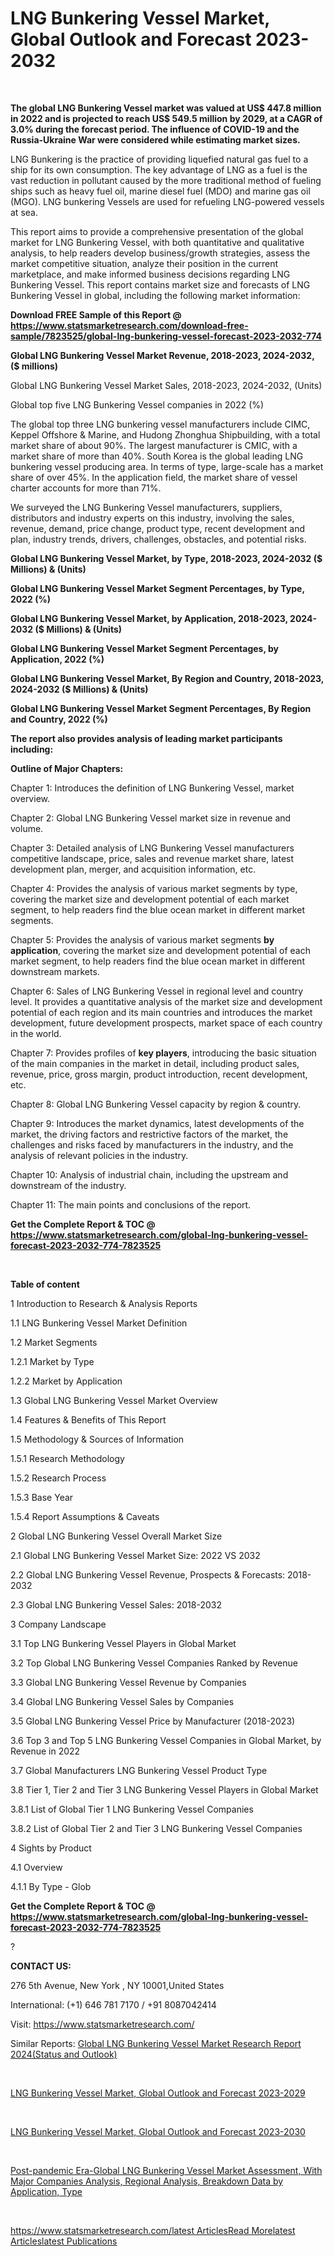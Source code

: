 <h1>LNG Bunkering Vessel Market, Global Outlook and Forecast 2023-2032</h1><br/><p><strong>The global LNG Bunkering Vessel market was valued at US$ 447.8 million in 2022 and is projected to reach US$ 549.5 million by 2029, at a <strong>CAGR</strong> of 3.0% during the forecast period. The influence of COVID-19 and the Russia-Ukraine War were considered while estimating market sizes.</strong></p>
 
 
 
 <p>LNG Bunkering is the practice of providing liquefied natural gas fuel to a ship for its own consumption. The key advantage of LNG as a fuel is the vast reduction in pollutant caused by the more traditional method of fueling ships such as heavy fuel oil, marine diesel fuel (MDO) and marine gas oil (MGO). LNG bunkering Vessels are used for refueling LNG-powered vessels at sea.</p>
 
 
 
 <p>This report aims to provide a comprehensive presentation of the global market for LNG Bunkering Vessel, with both quantitative and qualitative analysis, to help readers develop business/growth strategies, assess the market competitive situation, analyze their position in the current marketplace, and make informed business decisions regarding LNG Bunkering Vessel. This report contains market size and forecasts of LNG Bunkering Vessel in global, including the following market information:</p>
 
 
 
 <p><strong>Download FREE Sample of this Report @ <a href="https://www.statsmarketresearch.com/download-free-sample/7823525/global-lng-bunkering-vessel-forecast-2023-2032-774">https://www.statsmarketresearch.com/download-free-sample/7823525/global-lng-bunkering-vessel-forecast-2023-2032-774</a></strong></p>
 
 
 
 <p><strong>Global LNG Bunkering Vessel Market Revenue, 2018-2023, 2024-2032, ($ millions)</strong></p>
 
 
 
 <p>Global LNG Bunkering Vessel Market Sales, 2018-2023, 2024-2032, (Units)</p>
 
 
 
 <p>Global top five LNG Bunkering Vessel companies in 2022 (%)</p>
 
 
 
 <p>The global top three LNG bunkering vessel manufacturers include CIMC, Keppel Offshore & Marine, and Hudong Zhonghua Shipbuilding, with a total market share of about 90%. The largest manufacturer is CMIC, with a market share of more than 40%. South Korea is the global leading LNG bunkering vessel producing area. In terms of type, large-scale has a market share of over 45%. In the application field, the market share of vessel charter accounts for more than 71%.</p>
 
 
 
 <p>We surveyed the LNG Bunkering Vessel manufacturers, suppliers, distributors and industry experts on this industry, involving the sales, revenue, demand, price change, product type, recent development and plan, industry trends, drivers, challenges, obstacles, and potential risks.</p>
 
 
 
 <p><strong>Global LNG Bunkering Vessel Market, by Type, 2018-2023, 2024-2032 ($ Millions) & (Units)</strong></p>
 
 
 
 <p><strong>Global LNG Bunkering Vessel Market Segment Percentages, by Type, 2022 (%)</strong></p>
 
 
 
 <p><strong>Global LNG Bunkering Vessel Market, <strong>by Application</strong>, 2018-2023, 2024-2032 ($ Millions) & (Units)</strong></p>
 
 
 
 <p><strong>Global LNG Bunkering Vessel Market Segment Percentages, <strong>by Application</strong>, 2022 (%)</strong></p>
 
 
 
 <p><strong>Global LNG Bunkering Vessel Market, By Region and Country, 2018-2023, 2024-2032 ($ Millions) & (Units)</strong></p>
 
 
 
 <p><strong>Global LNG Bunkering Vessel Market Segment Percentages, By Region and Country, 2022 (%)</strong></p>
 
 
 
 <p><strong>The report also provides analysis of leading market participants including:</strong></p>
 
 
 
 <p><strong>Outline of Major Chapters:</strong></p>
 
 
 
 <p>Chapter 1: Introduces the definition of LNG Bunkering Vessel, market overview.</p>
 
 
 
 <p>Chapter 2: Global LNG Bunkering Vessel market size in revenue and volume.</p>
 
 
 
 <p>Chapter 3: Detailed analysis of LNG Bunkering Vessel manufacturers competitive landscape, price, sales and revenue market share, latest development plan, merger, and acquisition information, etc.</p>
 
 
 
 <p>Chapter 4: Provides the analysis of various market segments by type, covering the market size and development potential of each market segment, to help readers find the blue ocean market in different market segments.</p>
 
 
 
 <p>Chapter 5: Provides the analysis of various market segments <strong>by application</strong>, covering the market size and development potential of each market segment, to help readers find the blue ocean market in different downstream markets.</p>
 
 
 
 <p>Chapter 6: Sales of LNG Bunkering Vessel in regional level and country level. It provides a quantitative analysis of the market size and development potential of each region and its main countries and introduces the market development, future development prospects, market space of each country in the world.</p>
 
 
 
 <p>Chapter 7: Provides profiles of <strong>key players</strong>, introducing the basic situation of the main companies in the market in detail, including product sales, revenue, price, gross margin, product introduction, recent development, etc.</p>
 
 
 
 <p>Chapter 8: Global LNG Bunkering Vessel capacity by region & country.</p>
 
 
 
 <p>Chapter 9: Introduces the market dynamics, latest developments of the market, the driving factors and restrictive factors of the market, the challenges and risks faced by manufacturers in the industry, and the analysis of relevant policies in the industry.</p>
 
 
 
 <p>Chapter 10: Analysis of industrial chain, including the upstream and downstream of the industry.</p>
 
 
 
 <p>Chapter 11: The main points and conclusions of the report.</p>
 
 
 
 <div><b>Get the Complete Report & TOC @ <a href="https://www.statsmarketresearch.com/global-lng-bunkering-vessel-forecast-2023-2032-774-7823525">https://www.statsmarketresearch.com/global-lng-bunkering-vessel-forecast-2023-2032-774-7823525</a></b></div>
 
 
 
 <p><br />
 
 <b>Table of content</b></p>
 
 
 
 <p>1 Introduction to Research & Analysis Reports<br />
 
 1.1 LNG Bunkering Vessel Market Definition<br />
 
 1.2 Market Segments<br />
 
 1.2.1 Market by Type<br />
 
 1.2.2 Market by Application<br />
 
 1.3 Global LNG Bunkering Vessel Market Overview<br />
 
 1.4 Features & Benefits of This Report<br />
 
 1.5 Methodology & Sources of Information<br />
 
 1.5.1 Research Methodology<br />
 
 1.5.2 Research Process<br />
 
 1.5.3 Base Year<br />
 
 1.5.4 Report Assumptions & Caveats<br />
 
 2 Global LNG Bunkering Vessel Overall Market Size<br />
 
 2.1 Global LNG Bunkering Vessel Market Size: 2022 VS 2032<br />
 
 2.2 Global LNG Bunkering Vessel Revenue, Prospects & Forecasts: 2018-2032<br />
 
 2.3 Global LNG Bunkering Vessel Sales: 2018-2032<br />
 
 3 Company Landscape<br />
 
 3.1 Top LNG Bunkering Vessel Players in Global Market<br />
 
 3.2 Top Global LNG Bunkering Vessel Companies Ranked by Revenue<br />
 
 3.3 Global LNG Bunkering Vessel Revenue by Companies<br />
 
 3.4 Global LNG Bunkering Vessel Sales by Companies<br />
 
 3.5 Global LNG Bunkering Vessel Price by Manufacturer (2018-2023)<br />
 
 3.6 Top 3 and Top 5 LNG Bunkering Vessel Companies in Global Market, by Revenue in 2022<br />
 
 3.7 Global Manufacturers LNG Bunkering Vessel Product Type<br />
 
 3.8 Tier 1, Tier 2 and Tier 3 LNG Bunkering Vessel Players in Global Market<br />
 
 3.8.1 List of Global Tier 1 LNG Bunkering Vessel Companies<br />
 
 3.8.2 List of Global Tier 2 and Tier 3 LNG Bunkering Vessel Companies<br />
 
 4 Sights by Product<br />
 
 4.1 Overview<br />
 
 4.1.1 By Type - Glob</p>
 
 
 
 <div><b>Get the Complete Report & TOC @ <a href="https://www.statsmarketresearch.com/global-lng-bunkering-vessel-forecast-2023-2032-774-7823525">https://www.statsmarketresearch.com/global-lng-bunkering-vessel-forecast-2023-2032-774-7823525</a></b></div>
 
 
 
 <p>? </p>
 
 
 
 <p><b>CONTACT US:</b><br />
 
 276 5th Avenue, New York , NY 10001,United States<br />
 
 International: (+1) 646 781 7170 / +91 8087042414<br />
 
 Visit: <a href="https://www.statsmarketresearch.com/">https://www.statsmarketresearch.com/</a><br />
 
 Similar Reports: <a href="https://www.statsmarketresearch.com/global-lng-bunkering-vessel-forecast-2023-2032-774-7823525">Global LNG Bunkering Vessel Market Research Report 2024(Status and Outlook)</a><br />
 
 <br />
 
 <a href="https://www.statsmarketresearch.com/global-lng-bunkering-vessel-forecast-2023-2032-774-7823525">LNG Bunkering Vessel Market, Global Outlook and Forecast 2023-2029</a><br />
 
 <br />
 
 <a href="https://www.statsmarketresearch.com/global-lng-bunkering-vessel-forecast-2023-2032-774-7823525">LNG Bunkering Vessel Market, Global Outlook and Forecast 2023-2030</a><br />
 
 <br />
 
 <a href="https://www.statsmarketresearch.com/global-lng-bunkering-vessel-forecast-2023-2032-774-7823525">Post-pandemic Era-Global LNG Bunkering Vessel Market Assessment, With Major Companies Analysis, Regional Analysis, Breakdown Data by Application, Type</a><br />
 
 <br />
 
 <a href="https://gyeongbokgung.com">https://www.statsmarketresearch.com/</a><a href="https://hallyeomaritime.com">latest Articles</a><a href="https://jingwansa.com">Read More</a><a href="https://nguoiviet.jp/">latest Articles</a><a href="https://www.intelmarketresearch.com/">latest Publications</a></p>